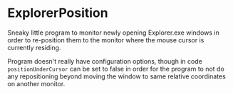 # ExplorerPosition
Sneaky little program to monitor newly opening Explorer.exe windows in order to re-position them to the monitor where the mouse cursor is currently residing.

Program doesn't really have configuration options, though in code `positionUnderCursor` can be set to false in order for the program to not do any repositioning beyond moving the window to same relative coordinates on another monitor.
